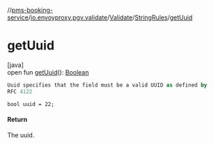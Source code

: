 //[pms-booking-service](../../../../index.md)/[io.envoyproxy.pgv.validate](../../index.md)/[Validate](../index.md)/[StringRules](index.md)/[getUuid](get-uuid.md)

# getUuid

[java]\
open fun [getUuid](get-uuid.md)(): [Boolean](https://kotlinlang.org/api/core/kotlin-stdlib/kotlin/-boolean/index.html)

```kotlin
Uuid specifies that the field must be a valid UUID as defined by
RFC 4122

```
`bool uuid = 22;`

#### Return

The uuid.